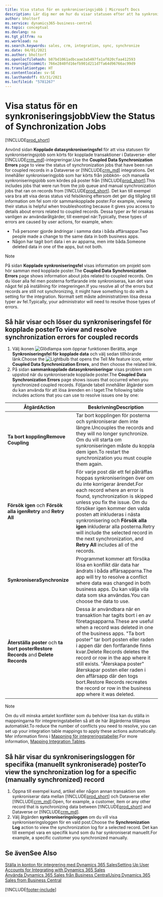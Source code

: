```yaml
---
title: Visa status för en synkroniseringsjobb | Microsoft Docs
description: Lär dig mer om hur du visar statusen efter att ha synkroniserat kopplade poster.
author: bholtorf
ms.service: dynamics365-business-central
ms.topic: conceptual
ms.devlang: na
ms.tgt_pltfrm: na
ms.workload: na
ms.search.keywords: sales, crm, integration, sync, synchronize
ms.date: 04/01/2021
ms.author: bholtorf
ms.openlocfilehash: b87bd1061adbcaae3a5497fa1af020cfaa412593
ms.sourcegitcommit: 766e2840fd16efb901d211d7fa64d96766ac99d9
ms.translationtype: HT
ms.contentlocale: sv-SE
ms.lasthandoff: 03/31/2021
ms.locfileid: "5781267"
---
```

# <a name="view-the-status-of-synchronization-jobs"></a><span data-ttu-id="15c77-103">Visa status för en synkroniseringsjobb</span><span class="sxs-lookup"><span data-stu-id="15c77-103">View the Status of Synchronization Jobs</span></span>
[!INCLUDE[prod_short](includes/cc_data_platform_banner.md)]

<span data-ttu-id="15c77-104">Anvönd sidan **Kopplade datasynkroniseringsfel** för att visa statusen för synkroniseringsjobb som körts för kopplade transaktioner i Dataverse- eller [!INCLUDE[crm_md](includes/crm_md.md)]-integreringar.</span><span class="sxs-lookup"><span data-stu-id="15c77-104">Use the **Coupled Data Synchronization Errors** page to view the status of synchronization jobs that have been run for coupled records in a Dataverse or [!INCLUDE[crm_md](includes/crm_md.md)] integrations.</span></span> <span data-ttu-id="15c77-105">Det innehåller synkroniseringjobb som har körts från jobbkön- och manuella synkroniseringsjobb som kördes på poster från [!INCLUDE[prod_short](includes/prod_short.md)].</span><span class="sxs-lookup"><span data-stu-id="15c77-105">This includes jobs that were run from the job queue and manual synchronization jobs that ran on records from [!INCLUDE[prod_short](includes/prod_short.md)].</span></span> <span data-ttu-id="15c77-106">Det kan till exempel vara bra att visa deras status vid felsökning eftersom det ger dig tillgång till information om fel som rör sammankopplade poster.</span><span class="sxs-lookup"><span data-stu-id="15c77-106">For example, viewing their status is helpful when troubleshooting because it gives you access to details about errors related to coupled records.</span></span> <span data-ttu-id="15c77-107">Dessa typer av fel orsakas vanligen av användaråtgärder, till exempel när:</span><span class="sxs-lookup"><span data-stu-id="15c77-107">Typically, these types of errors are caused by user actions, for example, when:</span></span>  

* <span data-ttu-id="15c77-108">Två personer gjorde ändringar i samma data i båda affärsappar.</span><span class="sxs-lookup"><span data-stu-id="15c77-108">Two people made a change to the same data in both business apps.</span></span>
* <span data-ttu-id="15c77-109">Någon har tagit bort data i en av apparna, men inte båda.</span><span class="sxs-lookup"><span data-stu-id="15c77-109">Someone deleted data in one of the apps, but not both.</span></span>

> [!Note]
> <span data-ttu-id="15c77-110">På sidan **Kopplade synkroniseringsfel** visas information om projekt som hör samman med kopplade poster.</span><span class="sxs-lookup"><span data-stu-id="15c77-110">The **Coupled Data Synchronization Errors** page shows information about jobs related to coupled records.</span></span> <span data-ttu-id="15c77-111">Om du löser alla fel men posterna fortfarande inte synkroniseras, kan det vara något fel på inställning för integreringen.</span><span class="sxs-lookup"><span data-stu-id="15c77-111">If you resolve all of the errors but records are still not synchronizing, it might have something to do with a setting for the integration.</span></span> <span data-ttu-id="15c77-112">Normalt sett måste administratören lösa dessa typer av fel.</span><span class="sxs-lookup"><span data-stu-id="15c77-112">Typically, your administrator will need to resolve those types of errors.</span></span>   

<!--

> [!VIDEO https://go.microsoft.com/fwlink/?linkid=2098171]

-->

## <a name="to-view-and-resolve-synchronization-errors-for-coupled-records"></a><span data-ttu-id="15c77-113">Så här visar och löser du synkroniseringsfel för kopplade poster</span><span class="sxs-lookup"><span data-stu-id="15c77-113">To view and resolve synchronization errors for coupled records</span></span>
1. <span data-ttu-id="15c77-114">Välj ikonen ![Glödlampa som öppnar funktionen Berätta](media/ui-search/search_small.png "Berätta vad du vill göra"), ange **Synkroniseringsfel för kopplade data** och välj sedan tillhörande länk.</span><span class="sxs-lookup"><span data-stu-id="15c77-114">Choose the ![Lightbulb that opens the Tell Me feature](media/ui-search/search_small.png "Tell me what you want to do") icon, enter **Coupled Data Synchronization Errors**, and then choose the related link.</span></span>
2. <span data-ttu-id="15c77-115">På sidan **sammankopplade datasynkroniseringar** visas problem som uppstod när du synkroniserade kopplade poster.</span><span class="sxs-lookup"><span data-stu-id="15c77-115">The **Coupled Data Synchronization Errors** page shows issues that occurred when you synchronized coupled records.</span></span> <span data-ttu-id="15c77-116">Följande tabell innehåller åtgärder som du kan använda för att lösa ärenden en i taget:</span><span class="sxs-lookup"><span data-stu-id="15c77-116">The following table includes actions that you can use to resolve issues one by one:</span></span>

|<span data-ttu-id="15c77-117">Åtgärd</span><span class="sxs-lookup"><span data-stu-id="15c77-117">Action</span></span>|<span data-ttu-id="15c77-118">Beskrivning</span><span class="sxs-lookup"><span data-stu-id="15c77-118">Description</span></span>|
|----|----|
|<span data-ttu-id="15c77-119">**Ta bort koppling**</span><span class="sxs-lookup"><span data-stu-id="15c77-119">**Remove Coupling**</span></span>|<span data-ttu-id="15c77-120">Tar bort kopplingen för posterna och synkroniserar dem inte längre.</span><span class="sxs-lookup"><span data-stu-id="15c77-120">Uncouples the records and they will no longer synchronize.</span></span> <span data-ttu-id="15c77-121">Om du vill starta om synkroniseringen måste du koppla dem igen.</span><span class="sxs-lookup"><span data-stu-id="15c77-121">To restart the synchronization you must couple them again.</span></span> |
|<span data-ttu-id="15c77-122">**Försök igen** och **Försök alla igen**</span><span class="sxs-lookup"><span data-stu-id="15c77-122">**Retry** and **Retry All**</span></span>|<span data-ttu-id="15c77-123">För varje post där ett fel påträffas hoppas synkroniseringen över om du inte korrigerar ärendet.</span><span class="sxs-lookup"><span data-stu-id="15c77-123">For each record where an error is found, synchronization is skipped unless you fix the issue.</span></span> <span data-ttu-id="15c77-124">Om du försöker igen kommer den valda posten att inkluderas i nästa synkronisering och **Försök alla igen** inkluderar alla posterna.</span><span class="sxs-lookup"><span data-stu-id="15c77-124">Retry will include the selected record in the next synchronization, and **Retry All** includes all of the records.</span></span>|
|<span data-ttu-id="15c77-125">**Synkronisera**</span><span class="sxs-lookup"><span data-stu-id="15c77-125">**Synchronize**</span></span>|<span data-ttu-id="15c77-126">Programmet kommer att försöka lösa en konflikt där data har ändrats i båda affärsapparna.</span><span class="sxs-lookup"><span data-stu-id="15c77-126">The app will try to resolve a conflict where data was changed in both business apps.</span></span> <span data-ttu-id="15c77-127">Du kan välja vila data som ska användas.</span><span class="sxs-lookup"><span data-stu-id="15c77-127">You can choose the data to use.</span></span>|
|<span data-ttu-id="15c77-128">**Återställa poster** och **ta bort poster**</span><span class="sxs-lookup"><span data-stu-id="15c77-128">**Restore Records** and **Delete Records**</span></span>|<span data-ttu-id="15c77-129">Dessa är användbara när en transaktion har tagits bort i en av företagsapparna.</span><span class="sxs-lookup"><span data-stu-id="15c77-129">These are useful when a record was deleted in one of the business apps.</span></span> <span data-ttu-id="15c77-130">"Ta bort poster" tar bort posten eller raden i appen där den fortfarande finns kvar.</span><span class="sxs-lookup"><span data-stu-id="15c77-130">Delete Records deletes the record or row in the app where it still exists.</span></span> <span data-ttu-id="15c77-131">"Återskapa poster" återskapar posten eller raden i den affärsapp där den togs bort.</span><span class="sxs-lookup"><span data-stu-id="15c77-131">Restore Records recreates the record or row in the business app where it was deleted.</span></span>|

> [!NOTE]
> <span data-ttu-id="15c77-132">Om du vill minska antalet konflikter som du behöver lösa kan du ställa in mappningarna för integreringstabellen så att de här åtgärderna tillämpas automatiskt.</span><span class="sxs-lookup"><span data-stu-id="15c77-132">To reduce the number of conflicts you need to resolve, you can set up your integration table mappings to apply these actions automatically.</span></span> <span data-ttu-id="15c77-133">Mer information finns i [Mappning för integreringstabeller](admin-how-to-modify-table-mappings-for-synchronization.md#mapping-integration-tables).</span><span class="sxs-lookup"><span data-stu-id="15c77-133">For more information, [Mapping Integration Tables](admin-how-to-modify-table-mappings-for-synchronization.md#mapping-integration-tables).</span></span>

## <a name="to-view-the-synchronization-log-for-a-specific-manually-synchronized-record"></a><span data-ttu-id="15c77-134">Så här visar du synkroniseringsloggen för specifika (manuellt synkroniserade) poster</span><span class="sxs-lookup"><span data-stu-id="15c77-134">To view the synchronization log for a specific (manually synchronized) record</span></span>
1. <span data-ttu-id="15c77-135">Öppna till exempel kund, artikel eller någon annan transaktion som synkroniserar data mellan [!INCLUDE[prod_short](includes/prod_short.md)] och Dataverse eller [!INCLUDE[crm_md](includes/crm_md.md)].</span><span class="sxs-lookup"><span data-stu-id="15c77-135">Open, for example, a customer, item or any other record that is synchronizing data between [!INCLUDE[prod_short](includes/prod_short.md)] and Dataverse or [!INCLUDE[crm_md](includes/crm_md.md)].</span></span>
2. <span data-ttu-id="15c77-136">Välj åtgärden **synkroniseringsloggen** om du vill visa synkroniseringsloggen för en vald post.</span><span class="sxs-lookup"><span data-stu-id="15c77-136">Choose the **Synchronization Log** action to view the synchronization log for a selected record.</span></span> <span data-ttu-id="15c77-137">Det kan till exempel vara en specifik kund som du har synkroniserat manuellt.</span><span class="sxs-lookup"><span data-stu-id="15c77-137">For example, a specific customer you synchronized manually.</span></span>

## <a name="see-also"></a><span data-ttu-id="15c77-138">Se även</span><span class="sxs-lookup"><span data-stu-id="15c77-138">See Also</span></span>  
[<span data-ttu-id="15c77-139">Ställa in konton för integrering med Dynamics 365 Sales</span><span class="sxs-lookup"><span data-stu-id="15c77-139">Setting Up User Accounts for Integrating with Dynamics 365 Sales</span></span>](admin-setting-up-integration-with-dynamics-sales.md)  
[<span data-ttu-id="15c77-140">Använda Dynamics 365 Sales från Business Central</span><span class="sxs-lookup"><span data-stu-id="15c77-140">Using Dynamics 365 Sales from Business Central</span></span>](marketing-integrate-dynamicscrm.md)


[!INCLUDE[footer-include](includes/footer-banner.md)]